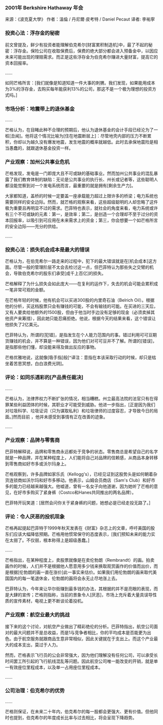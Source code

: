 
### 2001年 Berkshire Hathaway 年会

来源：《波克夏大學》
作者：溫倫 / 丹尼爾·皮考特 / Daniel Pecaut
译者: 李祐寧


### 投资心法：浮存金的秘密

前文曾提及，鲜少有投资者能理解伯克希尔[财富累积制造机]中，最了不起的秘密：浮存金。保险公司在收取保费后，保费的绝大部分都会进入预备金中，以因应未来可能出现的理赔需求。而正是这些浮存金为伯克希尔赚进大量财富，提高它的资本回报率。

......

如同芒格所言：[我们就像是知道知道一件大事的刺猬。我们发现，如果能用成本为3%的浮存金，去购买每年能获利13%的公司，那这不是一个极为理想的投资方式吗。]

### 市场分析：地震带上的退休基金

......

芒格认为，在目睹此种不合理的预期后，他认为退休基金的会计手段已经沦为了一桩[丑闻]。他将这个情况比喻为[住在地震断层上]：尽管地壳内部的压力不断累积，你却以为越久没有爆发地震，发生地震的概率就越低。此时去承保地震险是相当愚蠢的，就跟退休基金投资一样。

### 产业观察：加州公共事业危机

芒格发现，发电是一门即庞大且不可或缺的基础事业。然而加州公共事业的混乱暴露了我们教育体制的缺陷：无论是公共事业的执行长、州长或记者等，这些聪明人都没能觉察到对一个发电系统而言，最重要的就是拥有[剩余生产力]。

大家都知道，盖桥的时候一定要盖一座承载能力超过上限许多的桥梁；电力系统也需要同样的安全边际。然而，就芒格的观察来看，这些超级聪明的人却忽略了这件极为重要且再明显不过的需求。巴菲特也表示，就社会的角度来看，电力系统或许有三个不可或缺的元素：第一，是效率；第二，是创造一个合理却不至于过分的资本回报率，以吸引到可应用在未来需求上的资金；第三，你会想要一个如芒格所言的安全边际——充分的供给。

......

### 投资心法：损失机会成本是最大的错误

芒格认为，在伯克希尔一路走来的过程中，犯下的最大错误就是在[机会成本]这方面。尽管一般的管理阶层不太会去检讨这一点，但巴菲特认为那些失之交臂的机会，导致伯克希尔的股东们承受[成千上百亿]的损失。

芒格解释了为什么损失会如此庞大——在复利的运作下，失去的机会可能会累积成一笔非常可观的金额。

在芒格年轻的时候，他有机会可以买进300股的内里奇石油（Belrich Oil）。根据他的分析，买这档股票只会有赚钱的可能，不会有输钱的可能。在买进的三天后，又有人要卖给他额外的1500股，但由于他当时手边没有足够的现金（必须卖掉其他资产来筹措），因此她只能忍痛拒绝。他说，根据今天的结果来看，这个错误让他损失了2亿美元。

巴菲特认为，所谓的[犯错]，是指发生在个人能力范围内的事。错过利用可可豆期货赚钱的机会，并不算是一种错误，因为他们对可可豆并不了解。所谓的[错误]，是指那些他们懂，却没能来得及做出反应的事物。

芒格优雅地说，这就像[吸手指]般[^译注：意指在本该采取行动的时候，却只是枯坐着苦思冥想，白白浪费光阴]。

### 评论：如同乐透彩的[产品责任裁决]

......

芒格认为，法律界权力不断扩张的情况，相当糟糕。州立最高法院的法官只有在得罪某些利益团体的时候，其职业才可能受到威胁。他进一步指出，[正是因为我们对垃圾科学、垃圾证词（只为谋取私利）和垃圾律师的过度容忍，才导致今日的局面。]然而目前
，他并未感受到事情有正在改善的迹象。

......

### 产业观察：品牌与零售商

巴菲特解释说，品牌和零售商永远都处于竞争的状态。零售商总是希望自己的名字就是一种品牌，并在某种程度上，人们能将自己对品牌的信赖感，从商品本身转移到零售商如好市多或沃尔玛身上。

芒格观察到，许多品牌如家乐氏（Kellogg's），已经见证到这股势头是如何朝着杂货连锁商如沃尔玛和好市多移动。他表示，山姆会员商店（Sam's Club）和好市多的能力已经越来越强大。他嘘道，曾有一名女子向他道谢，因为她听了芒格的意见，在好市多购买了紧身裤（Costco和Hanes共同推出的两名品牌）。

巴菲特开玩笑道：[居然会问你关于紧身裤的问题，她想必是已经走投无路了。]

### 评论：令人厌恶的投机现象

芒格再起提起巴菲特于1999年秋天发表在《财富》杂志上的文章，呼吁美国的股东们应该大幅降低预期。芒格用他惯常保守的态度表示，[我们预知未来的能力实在太弱了。不仅弱，根本称得上是超级愚蠢。]

......

芒格指出，在某种程度上，卖股票就像是在卖伦勃朗（Rembrandt）的画。拍卖画作的时候，人们并不是根据他人愿意用多少钱来换取观赏画作的价值而出价，而是根据[伦勃朗的画一直在涨价]此一事实来估价。如果我们用伦勃朗的画来取代美国国内的每一笔退休金，伦勃朗的画将会永无止尽地涨上去。

巴菲特认为，今年来让华尔街赚到最多钱的办法，其根据的并不是亮眼的表现，而是大肆的宣传；芒格则指称，当前的景象令人[厌恶]，市场上充斥着大量具误导性质的宣传素材，电视上更不断谈论着投机。

### 产业观察：航空业最大的挑战

接下来的这个讨论，对航空产业做出了精彩绝伦的分析。巴菲特指出，航空公司面对的最大问题并不是总收益，而是1与竞争者相比，你的平均成本是否能更为出色。由于航空服务就跟商品生意非常相似，因此关键就在于支出上。而这个产业最大的成本支出，莫过于人力。

然而，芒格表示飞行员的公会非常强大，因为他们理解没有任何公司，可以承受长时间罢工所引起的飞行航线混乱等问题。因此航空公司唯一能改变的开销，就是单一有效座位里程成本，以及单一占用座位里程成本。

......

### 公司治理：伯克希尔的优势

......

芒格则保证，在未来二十年内，伯克希尔的每一股都会更强大、更有价值。但他同时也提到，伯克希尔的年度成长比率与过去相比，将会呈现下降趋势。
